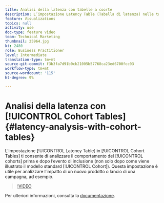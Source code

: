 ```yaml
---
title: Analisi della latenza con tabelle a coorte
description: L’impostazione Latency Table (Tabella di latenza) nelle tabelle coorte consente di analizzare il comportamento delle coorti prima e dopo l’evento di inclusione (non solo dopo come viene illustrato nella coorte standard). Questa impostazione è utile per analizzare l’impatto di un nuovo prodotto o lancio di una campagna, ad esempio.
feature: Visualizations
topics: null
activity: use
doc-type: feature video
team: Technical Marketing
thumbnail: 25964.jpg
kt: 2480
role: Business Practitioner
level: Intermediate
translation-type: tm+mt
source-git-commit: f3b3fa7d91b0cb21005b57768ca23ed6700fcc03
workflow-type: tm+mt
source-wordcount: '115'
ht-degree: 9%

---
```



# Analisi della latenza con [!UICONTROL Cohort Tables] {#latency-analysis-with-cohort-tables}

L’impostazione [!UICONTROL Latency Table] in [!UICONTROL Cohort Tables] ti consente di analizzare il comportamento del [!UICONTROL cohorts] prima e dopo l’evento di inclusione (non solo dopo come viene illustrato il modello standard [!UICONTROL Cohort]). Questa impostazione è utile per analizzare l’impatto di un nuovo prodotto o lancio di una campagna, ad esempio.

>[!VIDEO](https://video.tv.adobe.com/v/25964/?quality=12)

Per ulteriori informazioni, consulta la [documentazione](https://marketing.adobe.com/resources/help/it_IT/analytics/analysis-workspace/cohort_analysis.html).
